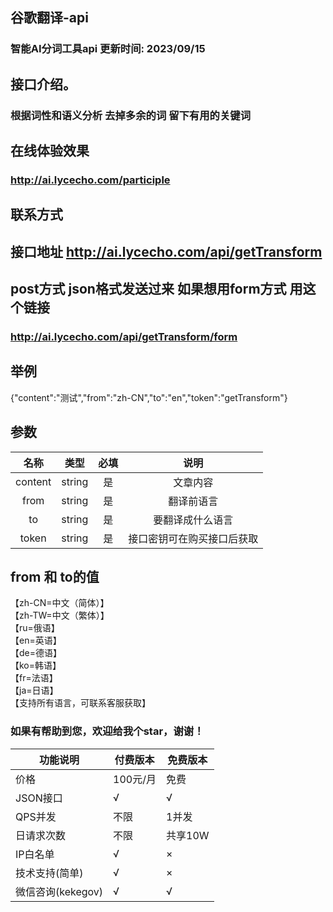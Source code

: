 ## 谷歌翻译-api
### 智能AI分词工具api 更新时间: 2023/09/15

## 接口介绍。
### 根据词性和语义分析 去掉多余的词 留下有用的关键词

## 在线体验效果
### http://ai.lycecho.com/participle

## 联系方式

## 接口地址 http://ai.lycecho.com/api/getTransform

## post方式 json格式发送过来 如果想用form方式 用这个链接
### http://ai.lycecho.com/api/getTransform/form

## 举例
{"content":"测试","from":"zh-CN","to":"en","token":"getTransform"}
## 参数

| 名称	| 类型	| 必填	| 说明 |
| :------------: | :------------: | :------------: | :------------: |
| content	| string	| 是	| 文章内容
| from	| string	| 是	| 翻译前语言      
| to	| string	| 是	| 要翻译成什么语言
| token	| string	| 是	| 接口密钥可在购买接口后获取


## from 和 to的值 
【zh-CN=中文（简体）】<br>
【zh-TW=中文（繁体）】<br>
【ru=俄语】<br>
【en=英语】<br>
【de=德语】<br>
【ko=韩语】<br>
【fr=法语】<br>
【ja=日语】<br>
【支持所有语言，可联系客服获取】

### 如果有帮助到您，欢迎给我个star，谢谢！

| 功能说明             | 付费版本 | 免费版本 |
| -------------------- | -------- | -------- |
| 价格                 | 100元/月  | 免费     |
| JSON接口             | √        | √        |
| QPS并发              | 不限     | 1并发    |
| 日请求次数           | 不限    | 共享10W      |
| IP白名单             | √        | ×        |
| 技术支持(简单)       | √        | ×        |
| 微信咨询(kekegov) | √        | √        |
